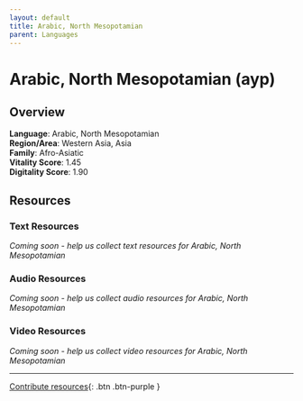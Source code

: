 ```yaml
---
layout: default
title: Arabic, North Mesopotamian
parent: Languages
---
```


# Arabic, North Mesopotamian (ayp)

## Overview

**Language**: Arabic, North Mesopotamian  
**Region/Area**: Western Asia, Asia  
**Family**: Afro-Asiatic  
**Vitality Score**: 1.45  
**Digitality Score**: 1.90  

## Resources

### Text Resources
*Coming soon - help us collect text resources for Arabic, North Mesopotamian*

### Audio Resources
*Coming soon - help us collect audio resources for Arabic, North Mesopotamian*

### Video Resources
*Coming soon - help us collect video resources for Arabic, North Mesopotamian*

---

[Contribute resources](https://fairtrain.github.io/){: .btn .btn-purple }
